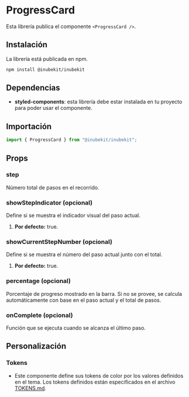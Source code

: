 # ProgressCard

Esta librería publica el componente `<ProgressCard />`.

## Instalación

La librería está publicada en npm.

```bash
npm install @inubekit/inubekit
```

## Dependencias

- **styled-components**: esta librería debe estar instalada en tu proyecto para poder usar el componente.

## Importación

```jsx
import { ProgressCard } from "@inubekit/inubekit";
```

## Props

### step

Número total de pasos en el recorrido.

### showStepIndicator (opcional)

Define si se muestra el indicador visual del paso actual.

1. **Por defecto:** true.

### showCurrentStepNumber (opcional)

Define si se muestra el número del paso actual junto con el total.

1. **Por defecto:** true.

### percentage (opcional)

Porcentaje de progreso mostrado en la barra. Si no se provee, se calcula automáticamente con base en el paso actual y el total de pasos.

### onComplete (opcional)

Función que se ejecuta cuando se alcanza el último paso.

## Personalización

### Tokens

- Este componente define sus tokens de color por los valores definidos en el tema. Los tokens definidos están especificados en el archivo [TOKENS.md](./TOKENS.md).
